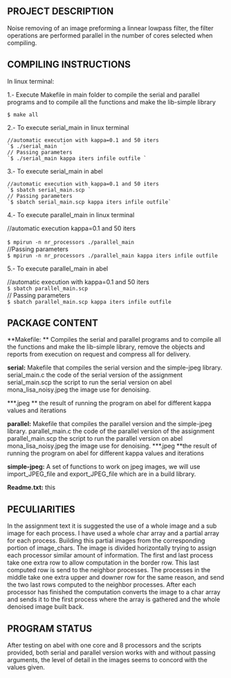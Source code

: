 ## PROJECT DESCRIPTION

Noise removing of an image preforming a linnear lowpass filter, the filter 
operations are performed parallel in the number of cores selected when 
compiling.


## COMPILING INSTRUCTIONS       

In linux terminal: 

1.- Execute Makefile in main folder to compile the serial and parallel programs 
and to compile all the functions and make the lib-simple library	

`$ make all`  

2.-  To execute serial_main in linux terminal  

	//automatic execution with kappa=0.1 and 50 iters  
	`$ ./serial_main  `  
	// Passing parameters  
	`$ ./serial_main kappa iters infile outfile `  

3.-  To execute serial_main in abel  

	//automatic execution with kappa=0.1 and 50 iters  
	`$ sbatch serial_main.scp `  
	// Passing parameters  
   	`$ sbatch serial_main.scp kappa iters infile outfile`   

4.-  To execute parallel_main in linux terminal  

//automatic execution  kappa=0.1 and 50 iters<br />  
`$ mpirun -n nr_processors ./parallel_main `<br />
//Passing parameters<br />
`$ mpirun -n nr_processors ./parallel_main kappa iters infile outfile`<br />


5.-  To execute parallel_main in abel  

//automatic execution with kappa=0.1 and 50 iters<br /> 
`$ sbatch parallel_main.scp`<br />
// Passing parameters<br />
`$ sbatch parallel_main.scp kappa iters infile outfile`<br /> 

## PACKAGE CONTENT        

**Makefile: **
Compiles the serial and parallel programs and to compile all the functions and make  the lib-simple library, remove the objects and reports from execution on request and compress all for delivery.

**serial:**
Makefile that compiles the serial version and the simple-jpeg library. serial_main.c the code of the serial version of the assignment serial_main.scp  the script to run the serial version on abel mona_lisa_noisy.jpeg the image use for denoising. 

***.jpeg  ** the result of running the program on abel for different kappa values and iterations

**parallel:**
Makefile that compiles the parallel version and the simple-jpeg library.
parallel_main.c the code of the parallel version of the assignment
parallel_main.scp  the script to run the parallel version on abel
mona_lisa_noisy.jpeg the image use for denoising.
***.jpeg  **the result of running the program on abel for different kappa values and iterations


**simple-jpeg:**
A set of functions to work on jpeg images, we will use import_JPEG_file and export_JPEG_file which are in a build library.


**Readme.txt:**
this

## PECULIARITIES          

In the assignment text it is suggested the use of a whole image  and a sub image for each process. I have used a whole char array and a partial array for each process. Building this partial images from the corresponding portion of image_chars. The image is divided horizontally trying to assign each processor similar amount of information.
The first and last process take one extra row to allow computation in the border row. This last computed row is send to the neighbor processes. The processes in the middle take one extra upper and downer row for the same reason, and send the two last rows  computed to the neighbor processes.
After each processor has finished the computation converts the image to a char array and sends it to the first process where the array is gathered and the whole denoised image built back.
 

## PROGRAM   STATUS       

After testing on abel with one core and 8 processors and the scripts provided, both  serial and parallel version works with and without passing arguments, the level of  detail in the images seems to concord with the values given.
